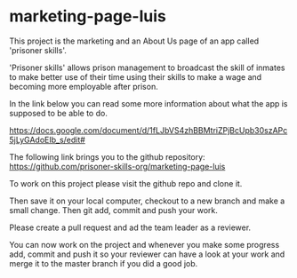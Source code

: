 # marketing-page-luis

This project is the marketing and an About Us page of an app called 'prisoner skills'.

'Prisoner skills' allows prison management to broadcast the skill of inmates to 
make better use of their time using their skills to make a wage and becoming more 
employable after prison.

In the link below you can read some more information about what the app is supposed 
to be able to do.

https://docs.google.com/document/d/1fLJbVS4zhBBMtriZPjBcUpb30szAPc5jLyGAdoEIb_s/edit#

The following link brings you to the github repository:
https://github.com/prisoner-skills-org/marketing-page-luis

To work on this project please visit the github repo and clone it.

Then save it on your local computer, checkout to a new branch and make a small change.
Then git add, commit and push your work. 

Please create a pull request and ad the team leader as a reviewer. 

You can now work on the project and whenever you make some progress add, commit and push it 
so your reviewer can have a look at your work and merge it to the master branch if you did 
a good job. 





